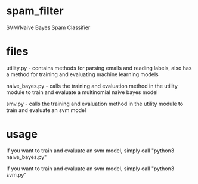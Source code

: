# spam_filter
SVM/Naive Bayes Spam Classifier

# files
utility.py - contains methods for parsing emails and reading labels, also has a method for training and evaluating machine learning models

naive_bayes.py - calls the training and evaluation method in the utility module to train and evaluate a multinomial naive bayes model

smv.py - calls the training and evaluation method in the utility module to train and evaluate an svm model

# usage
If you want to train and evaluate an svm model, simply call "python3 naive_bayes.py"

If you want to train and evaluate an svm model, simply call "python3 svm.py"
